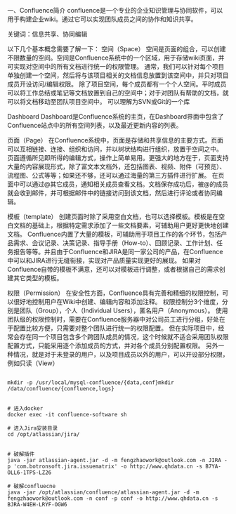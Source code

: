 一、Confluence简介
confluence是一个专业的企业知识管理与协同软件，可以用于构建企业wiki。通过它可以实现团队成员之间的协作和知识共享。

关键词：信息共享、协同编辑

以下几个基本概念需要了解一下：
空间（Space）
空间是页面的组合，可以创建不限数量的空间。空间是Confluence系统中的一个区域，用于存储wiki页面，并可实现对空间中的所有文档进行统一的权限管理。
通常，我们可以针对每个项目单独创建一个空间，然后将与该项目相关的文档信息放置到该空间中，并只对项目成员开设访问/编辑权限。
除了项目空间，每个成员都有一个个人空间。平时成员可以将工作总结或笔记等文档放置到自己的空间中；对于对团队有帮助的文档，就可以将文档移动至团队项目空间中。
可以理解为SVN或Git的一个库

Dashboard
Dashboard是Confluence系统的主页，在Dashboard界面中包含了Confluence站点中的所有空间列表，以及最近更新内容的列表。

页面（Page）
在Confluence系统中，页面是存储和共享信息的主要方式。页面可以互相链接、连接、组织和访问，并以树状结构进行组织，放置于空间之中。
页面遵循所见即所得的编辑方式，操作上简单易用。更强大的地方在于，页面支持大量的内容展现形式，除了富文本文档外，还包括图表、视频、附件（可预览）、流程图、公式等等；如果还不够，还可以通过海量的第三方插件进行扩展。
在页面中可以通过@其它成员，通知相关成员查看文档。文档保存成功后，被@的成员就会收到邮件，并可根据邮件中的链接访问到该文档，然后进行评论或者协同编辑。

模板（template）
创建页面时除了采用空白文档，也可以选择模板。模板是在空白文档的基础上，根据特定需求添加了一些文档要素，可辅助用户更好更快地创建文档。
Confluence内置了大量的模板，可辅助用于项目工作的各个环节，包括产品需求、会议记录、决策记录、指导手册（How-to）、回顾记录、工作计划、任务报告等等。并且由于Confluence和JIRA是同一家公司的产品，在Confluence中可以和JIRA进行无缝衔接，实现对产品质量实现更好的展现。
如果对Confluence自带的模板不满意，还可以对模板进行调整，或者根据自己的需求创建其它类型的模板。

权限（Permission）
在安全性方面，Confluence具有完善和精细的权限控制，可以很好地控制用户在Wiki中创建、编辑内容和添加注释。
权限控制分3个维度，分别是团队（Group），个人（Individual Users），匿名用户（Anonymous）。
使用团队级的权限控制时，需要在Confluence服务器中对公司员工进行分组，好处在于配置比较方便，只需要对整个团队进行统一的权限配置。
但在实际项目中，经常会存在同一个项目包含多个跨团队成员的情况，这个时候就不适合采用团队权限配置方式，只能采用逐个添加成员的方式，并对各个成员分别配置权限。
另外一种情况，就是对于未登录的用户，以及项目成员以外的用户，可以开设部分权限，例如只读（View）






```shell

mkdir -p /usr/local/mysql-confluence/{data,conf}mkdir  /data/confluence/{confluence,logs}


# 进入docker
docker exec -it confluence-software sh

# 进入Jira安装目录
cd /opt/atlassian/jira/


# 破解插件
java -jar atlassian-agent.jar -d -m fengzhaowork@outlook.com -n JIRA -p 'com.botronsoft.jira.issuematrix' -o http://www.qhdata.cn -s B7YA-OLL6-1TPS-LZ26

# 破解confluecne
java -jar /opt/atlassian/confluence/atlassian-agent.jar -d -m fengzhaowork@outlook.com -n conf -p conf -o http://www.qhdata.cn -s BJRA-W4EH-LRYF-OGW6

```
